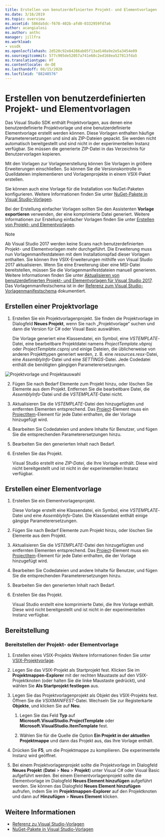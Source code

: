 ```yaml
---
title: Erstellen von benutzerdefinierten Projekt- und Elementvorlagen | Microsoft-Dokumentation
ms.date: 3/16/2019
ms.topic: overview
ms.assetid: 586da5dc-f678-402b-afd0-0332959fd7a6
author: acangialosi
ms.author: anthc
manager: jillfra
ms.workload:
- vssdk
ms.openlocfilehash: 2d520c92e84286ab05f13ad140a9e2e5a3454e09
ms.sourcegitcommit: 577c905de52057a741e68c2ed168ea527813fda5
ms.translationtype: HT
ms.contentlocale: de-DE
ms.lasthandoff: 08/15/2020
ms.locfileid: "88248576"
---
```

# <a name="create-custom-project-and-item-templates"></a>Erstellen von benutzerdefinierten Projekt- und Elementvorlagen

Das Visual Studio SDK enthält Projektvorlagen, aus denen eine benutzerdefinierte Projektvorlage und eine benutzerdefinierte Elementvorlage erstellt werden können. Diese Vorlagen enthalten häufige Parameterersetzungen und sind als ZIP-Dateien gepackt. Sie werden nicht automatisch bereitgestellt und sind nicht in der experimentellen Instanz verfügbar. Sie müssen die generierte ZIP-Datei in das Verzeichnis für Benutzervorlagen kopieren.

Mit den Vorlagen zur Vorlagenerstellung können Sie Vorlagen in größere Erweiterungen einschließen. So können Sie die Versionskontrolle in Quelldateien implementieren und Vorlagenprojekte in einem VSIX-Paket erstellen.

Sie können auch eine Vorlage für die Installation von NuGet-Paketen konfigurieren. Weitere Informationen finden Sie unter [NuGet-Pakete in Visual Studio-Vorlagen](/nuget/visual-studio-extensibility/visual-studio-templates).

Bei der Erstellung einfacher Vorlagen sollten Sie den Assistenten **Vorlage exportieren** verwenden, der eine komprimierte Datei generiert. Weitere Informationen zur Erstellung einfacher Vorlagen finden Sie unter [Erstellen von Projekt- und Elementvorlagen](../ide/creating-project-and-item-templates.md).

> [!NOTE]
> Ab Visual Studio 2017 werden keine Scans nach benutzerdefinierten Projekt- und Elementvorlagen mehr durchgeführt. Die Erweiterung muss nun Vorlagenmanifestdateien mit dem Installationspfad dieser Vorlagen enthalten. Sie können Ihre VSIX-Erweiterungen mithilfe von Visual Studio 2017 aktualisieren. Wenn Sie eine Erweiterung über eine MSI-Datei bereitstellen, müssen Sie die Vorlagenmanifestdateien manuell generieren. Weitere Informationen finden Sie unter [Aktualisieren von benutzerdefinierten Projekt- und Elementvorlagen für Visual Studio 2017](../extensibility/upgrading-custom-project-and-item-templates-for-visual-studio-2017.md). Das Vorlagenmanifestschema ist in der [Referenz zum Visual Studio-Vorlagenmanifestschema](../extensibility/visual-studio-template-manifest-schema-reference.md) dokumentiert.

## <a name="create-a-project-template"></a>Erstellen einer Projektvorlage

1. Erstellen Sie ein Projektvorlagenprojekt. Sie finden die Projektvorlage im Dialogfeld **Neues Projekt**, wenn Sie nach „Projektvorlage“ suchen und dann die Version für C# oder Visual Basic auswählen.

     Die Vorlage generiert eine Klassendatei, ein Symbol, eine *VSTEMPLATE*-Datei, eine bearbeitbare Projektdatei namens *ProjectTemplate.vbproj* oder *ProjectTemplate.csproj* und einige Dateien, die üblicherweise von anderen Projekttypen generiert werden, z. B. eine *resources.resx*-Datei, eine *AssemblyInfo*-Datei und eine *SETTINGS*-Datei. Jede Codedatei enthält die benötigten gängigen Parameterersetzungen.

![Projektvorlage und Projektauswahl](media/project-template-selection.png)

2. Fügen Sie nach Bedarf Elemente zum Projekt hinzu, oder löschen Sie Elemente aus dem Projekt. Entfernen Sie die bearbeitbare Datei, die *AssemblyInfo*-Datei und die *VSTEMPLATE*-Datei nicht.

3. Aktualisieren Sie die *VSTEMPLATE*-Datei den hinzugefügten und entfernten Elementen entsprechend. Das [Project](../extensibility/project-element-visual-studio-templates.md)-Element muss ein [ProjectItem](../extensibility/projectitem-element-visual-studio-item-templates.md)-Element für jede Datei enthalten, die der Vorlage hinzugefügt wird.

4. Bearbeiten Sie Codedateien und andere Inhalte für Benutzer, und fügen Sie die entsprechenden Parameterersetzungen hinzu.

5. Bearbeiten Sie den generierten Inhalt nach Bedarf.

6. Erstellen Sie das Projekt.

     Visual Studio erstellt eine *ZIP-Datei*, die Ihre Vorlage enthält. Diese wird nicht bereitgestellt und ist nicht in der experimentellen Instanz verfügbar.

## <a name="create-an-item-template"></a>Erstellen einer Elementvorlage

1. Erstellen Sie ein Elementvorlagenprojekt.

     Diese Vorlage erstellt eine Klassendatei, ein Symbol, eine *VSTEMPLATE*-Datei und eine *AssemblyInfo*-Datei. Die Klassendatei enthält einige gängige Parameterersetzungen.

2. Fügen Sie nach Bedarf Elemente zum Projekt hinzu, oder löschen Sie Elemente aus dem Projekt.

3. Aktualisieren Sie die *VSTEMPLATE*-Datei den hinzugefügten und entfernten Elementen entsprechend. Das [Project](../extensibility/project-element-visual-studio-templates.md)-Element muss ein [ProjectItem](../extensibility/projectitem-element-visual-studio-item-templates.md)-Element für jede Datei enthalten, die der Vorlage hinzugefügt wird.

4. Bearbeiten Sie Codedateien und andere Inhalte für Benutzer, und fügen Sie die entsprechenden Parameterersetzungen hinzu.

5. Bearbeiten Sie den generierten Inhalt nach Bedarf.

6. Erstellen Sie das Projekt.

     Visual Studio erstellt eine komprimierte Datei, die Ihre Vorlage enthält. Diese wird nicht bereitgestellt und ist nicht in der experimentellen Instanz verfügbar.

## <a name="deployment"></a>Bereitstellung

### <a name="to-deploy-the-project-or-item-template"></a>Bereitstellen der Projekt- oder Elementvorlage

1. Erstellen eines VSIX-Projekts Weitere Informationen finden Sie unter [VSIX-Projektvorlage](../extensibility/vsix-project-template.md).

2. Legen Sie das VSIX-Projekt als Startprojekt fest. Klicken Sie im **Projektmappen-Explorer** mit der rechten Maustaste auf den VSIX-Projektknoten (oder halten Sie die linke Maustaste gedrückt), und wählen Sie **Als Startprojekt festlegen** aus.

3. Legen Sie das Projektvorlagenprojekt als Objekt des VSIX-Projekts fest. Öffnen Sie die *VSIXMANIFEST*-Datei. Wechseln Sie zur Registerkarte **Objekte**, und klicken Sie auf **Neu**.

    1. Legen Sie das Feld **Typ** auf **Microsoft.VisualStudio.ProjectTemplate** oder **Microsoft.VisualStudio.ItemTemplate** fest.

    2. Wählen Sie für die Quelle die Option **Ein Projekt in der aktuellen Projektmappe** und dann das Projekt aus, das Ihre Vorlage enthält.

4. Drücken Sie **F5**, um die Projektmappe zu kompilieren. Die experimentelle Instanz wird geöffnet.

5. Bei einem Projektvorlagenprojekt sollte die Projektvorlage im Dialogfeld **Neues Projekt** (**Datei** > **Neu** > **Projekt**) unter Visual C# oder Visual Basic aufgeführt werden. Bei einem Elementvorlagenprojekt sollte die Elementvorlage im Dialogfeld **Neues Element hinzufügen** aufgeführt werden. Sie können das Dialogfeld **Neues Element hinzufügen** aufrufen, indem Sie im **Projektmappen-Explorer** auf den Projektknoten und dann auf **Hinzufügen** > **Neues Element** klicken.

## <a name="see-also"></a>Weitere Informationen

- [Referenz zu Visual Studio-Vorlagen](../ide/creating-project-and-item-templates.md)
- [NuGet-Pakete in Visual Studio-Vorlagen](/nuget/visual-studio-extensibility/visual-studio-templates)
